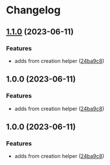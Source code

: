 # Changelog

## [1.1.0](https://github.com/madoos/frx/compare/v1.0.0...v1.1.0) (2023-06-11)


### Features

* adds from creation helper ([24ba9c8](https://github.com/madoos/frx/commit/24ba9c8a4db6b5d881977a5a932dc2731d215a7c))

## 1.0.0 (2023-06-11)


### Features

* adds from creation helper ([24ba9c8](https://github.com/madoos/frx/commit/24ba9c8a4db6b5d881977a5a932dc2731d215a7c))

## 1.0.0 (2023-06-11)


### Features

* adds from creation helper ([24ba9c8](https://github.com/madoos/frx/commit/24ba9c8a4db6b5d881977a5a932dc2731d215a7c))
